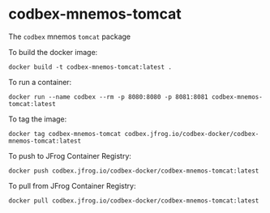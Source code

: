 # codbex-mnemos-tomcat

The `codbex` mnemos `tomcat` package

To build the docker image:

    docker build -t codbex-mnemos-tomcat:latest .

To run a container:

    docker run --name codbex --rm -p 8080:8080 -p 8081:8081 codbex-mnemos-tomcat:latest

To tag the image:

    docker tag codbex-mnemos-tomcat codbex.jfrog.io/codbex-docker/codbex-mnemos-tomcat:latest

To push to JFrog Container Registry:

    docker push codbex.jfrog.io/codbex-docker/codbex-mnemos-tomcat:latest

To pull from JFrog Container Registry:

    docker pull codbex.jfrog.io/codbex-docker/codbex-mnemos-tomcat:latest
